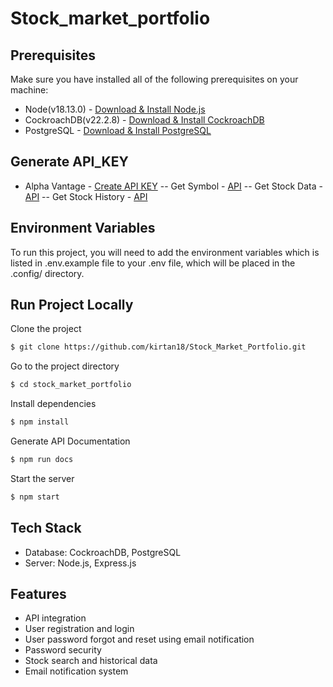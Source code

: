 # Stock_market_portfolio
## Prerequisites

Make sure you have installed all of the following prerequisites on your machine:
- Node(v18.13.0) - [Download & Install Node.js](https://nodejs.org/en/download)
- CockroachDB(v22.2.8) - [Download & Install CockroachDB](https://www.cockroachlabs.com/docs/v20.1/install-cockroachdb-windows)
- PostgreSQL - [Download & Install PostgreSQL](https://www.postgresql.org/download/)

## Generate API_KEY
- Alpha Vantage - [Create API KEY](https://www.alphavantage.co/)
-- Get Symbol - [API](https://www.alphavantage.co/query?function=SYMBOL_SEARCH&keywords=tesco&apikey=demo)
-- Get Stock Data - [API](https://www.alphavantage.co/query?function=GLOBAL_QUOTE&symbol=IBM&apikey=demo)
-- Get Stock History - [API](https://www.alphavantage.co/query?function=TIME_SERIES_DAILY_ADJUSTED&symbol=IBM&apikey=demo)

## Environment Variables
To run this project, you will need to add the environment variables which is listed in .env.example file to your .env file, which will be placed in the .config/ directory.

## Run Project Locally
Clone the project
```sh
$ git clone https://github.com/kirtan18/Stock_Market_Portfolio.git
```
Go to the project directory
```sh
$ cd stock_market_portfolio
```
Install dependencies
```sh
$ npm install
```
Generate API Documentation
```sh
$ npm run docs
```
Start the server
```sh
$ npm start
```

## Tech Stack
- Database: CockroachDB, PostgreSQL
- Server: Node.js, Express.js


## Features

- API integration
- User registration and login
- User password forgot and reset using email notification
- Password security
- Stock search and historical data
- Email notification system


